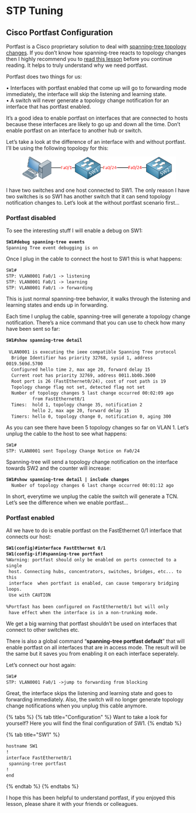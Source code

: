 # STP Tuning

## Cisco Portfast Configuration

Portfast is a Cisco proprietary solution to deal with [spanning-tree topology changes](https://networklessons.com/cisco/ccnp-encor-350-401/spanning-tree-topology-change-notification-tcn). If you don’t know how spanning-tree reacts to topology changes then I highly recommend you to [read this lesson](https://networklessons.com/cisco/ccnp-encor-350-401/spanning-tree-topology-change-notification-tcn) before you continue reading. It helps to truly understand why we need portfast.

Portfast does two things for us:

• Interfaces with portfast enabled that come up will go to forwarding mode immediately, the interface will skip the listening and learning state.\
• A switch will never generate a topology change notification for an interface that has portfast enabled.

It’s a good idea to enable portfast on interfaces that are connected to hosts because these interfaces are likely to go up and down all the time. Don’t enable portfast on an interface to another hub or switch.

Let’s take a look at the difference of an interface with and without portfast. I’ll be using the following topology for this:

<figure><img src="../../.gitbook/assets/image (93).png" alt=""><figcaption></figcaption></figure>

I have two switches and one host connected to SW1. The only reason I have two switches is so SW1 has another switch that it can send topology notification changes to. Let’s look at the without portfast scenario first…

### Portfast disabled

To see the interesting stuff I will enable a debug on SW1:

<pre><code><strong>SW1#debug spanning-tree events
</strong>Spanning Tree event debugging is on
</code></pre>

Once I plug in the cable to connect the host to SW1 this is what happens:

```
SW1#
STP: VLAN0001 Fa0/1 -> listening
STP: VLAN0001 Fa0/1 -> learning
STP: VLAN0001 Fa0/1 -> forwarding
```

This is just normal spanning-tree behavior, it walks through the listening and learning states and ends up in forwarding.

Each time I unplug the cable, spanning-tree will generate a topology change notification. There’s a nice command that you can use to check how many have been sent so far:

<pre><code><strong>SW1#show spanning-tree detail
</strong>
 VLAN0001 is executing the ieee compatible Spanning Tree protocol
  Bridge Identifier has priority 32768, sysid 1, address 0019.569d.5700
  Configured hello time 2, max age 20, forward delay 15
  Current root has priority 32769, address 0011.bb0b.3600
  Root port is 26 (FastEthernet0/24), cost of root path is 19
  Topology change flag not set, detected flag not set
  Number of topology changes 5 last change occurred 00:02:09 ago
          from FastEthernet0/1
  Times:  hold 1, topology change 35, notification 2
          hello 2, max age 20, forward delay 15
  Timers: hello 0, topology change 0, notification 0, aging 300
</code></pre>

As you can see there have been 5 topology changes so far on VLAN 1. Let’s unplug the cable to the host to see what happens:

```
SW1#
STP: VLAN0001 sent Topology Change Notice on Fa0/24
```

Spanning-tree will send a topology change notification on the interface towards SW2 and the counter will increase:

<pre><code><strong>SW1#show spanning-tree detail | include changes
</strong>  Number of topology changes 6 last change occurred 00:01:12 ago
</code></pre>

In short, everytime we unplug the cable the switch will generate a TCN. Let’s see the difference when we enable portfast…

### Portfast enabled

All we have to do is enable portfast on the FastEthernet 0/1 interface that connects our host:

<pre><code><strong>SW1(config)#interface FastEthernet 0/1
</strong><strong>SW1(config-if)#spanning-tree portfast
</strong>%Warning: portfast should only be enabled on ports connected to a single
 host. Connecting hubs, concentrators, switches, bridges, etc... to this
 interface  when portfast is enabled, can cause temporary bridging loops.
 Use with CAUTION

%Portfast has been configured on FastEthernet0/1 but will only
 have effect when the interface is in a non-trunking mode.
</code></pre>

We get a big warning that portfast shouldn’t be used on interfaces that connect to other switches etc.

There is also a global command “**spanning-tree portfast default**” that will enable portfast on all interfaces that are in access mode. The result will be the same but it saves you from enabling it on each interface seperately.

Let’s connect our host again:

```
SW1#
STP: VLAN0001 Fa0/1 ->jump to forwarding from blocking
```

Great, the interface skips the listening and learning state and goes to forwarding immediately. Also, the switch will no longer generate topology change notifications when you unplug this cable anymore.

{% tabs %}
{% tab title="Configuration" %}
Want to take a look for yourself? Here you will find the final configuration of SW1.
{% endtab %}

{% tab title="SW1" %}
```
hostname SW1
!
interface FastEthernet0/1
 spanning-tree portfast
!
end
```
{% endtab %}
{% endtabs %}

I hope this has been helpful to understand portfast, if you enjoyed this lesson, please share it with your friends or colleagues.
